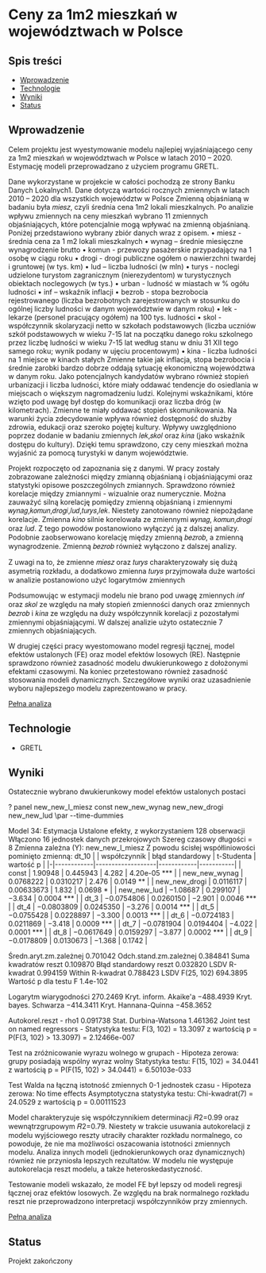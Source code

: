 # Ceny za 1m2 mieszkań w województwach w Polsce

## Spis treści
* [Wprowadzenie](#Wprowadzenie)
* [Technologie](#Technologie)
* [Wyniki](#Wyniki)
* [Status](#Status)

## Wprowadzenie
Celem projektu jest wyestymowanie modelu najlepiej wyjaśniającego ceny za 1m2 mieszkań w województwach w Polsce w latach 2010 – 2020. Estymację modeli przeprowadzano z użyciem programu GRETL.

Dane wykorzystane w projekcie w całości pochodzą ze strony Banku Danych Lokalnych1. Dane dotyczą wartości rocznych zmiennych w latach 2010 – 2020 dla wszystkich województw w Polsce
Zmienną objaśnianą w badaniu była 𝑚𝑖𝑒𝑠𝑧, czyli średnia cena 1m2 lokali mieszkalnych. Po analizie wpływu zmiennych na ceny mieszkań wybrano 11 zmiennych objaśniających, które potencjalnie mogą wpływać na zmienną objaśnianą. Poniżej przedstawiono wybrany zbiór danych wraz z opisem.
• miesz - średnia cena za 1 m2 lokali mieszkalnych
• wynag – średnie miesięczne wynagrodzenie brutto
• komun - przewozy pasażerskie przypadający na 1 osobę w ciągu roku
• drogi - drogi publiczne ogółem o nawierzchni twardej i gruntowej (w tys. km)
• lud – liczba ludności (w mln)
• turys - noclegi udzielone turystom zagranicznym (nierezydentom) w turystycznych obiektach noclegowych (w tys.)
• urban - ludność w miastach w % ogółu ludności
• inf – wskaźnik inflacji
• bezrob - stopa bezrobocia rejestrowanego (liczba bezrobotnych zarejestrowanych w stosunku do ogólnej liczby ludności w danym województwie w danym roku)
• lek - lekarze (personel pracujący ogółem) na 100 tys. ludności
• skol - współczynnik skolaryzacji netto w szkołach podstawowych (liczba uczniów szkół podstawowych w wieku 7-15 lat na początku danego roku szkolnego przez liczbę ludności w wieku 7-15 lat według stanu w dniu 31 XII tego samego roku; wynik podany w ujęciu procentowym)
• kina - liczba ludności na 1 miejsce w kinach stałych
Zmienne takie jak inflacja, stopa bezrobocia i średnie zarobki bardzo dobrze oddają sytuację ekonomiczną województwa w danym roku. Jako potencjalnych kandydatów wybrano również stopień urbanizacji i liczba ludności, które miały oddawać tendencje do osiedlania w miejscach o większym nagromadzeniu ludzi. Kolejnymi wskaźnikami, które wzięto pod uwagę był dostęp do komunikacji oraz liczba dróg (w kilometrach). Zmienne te miały oddawać stopień skomunikowania. Na warunki życia zdecydowanie wpływa również dostępność do służby zdrowia, edukacji oraz szeroko pojętej kultury. Wpływy uwzględniono poprzez dodanie w badaniu zmiennych 𝑙𝑒𝑘,𝑠𝑘𝑜𝑙 oraz 𝑘𝑖𝑛𝑎 (jako wskaźnik dostępu do kultury). Dzięki temu sprawdzono, czy ceny mieszkań można wyjaśnić za pomocą turystyki w danym województwie.

Projekt rozpoczęto od zapoznania się z danymi. W pracy zostały zobrazowane zależności między zmianną objaśnianą i objaśniającymi oraz statystyki opisowe poszczególnych zmiannych. Sprawdzono również korelacje między zmiannymi - wizualnie oraz numerycznie. Można zauważyć silną korelację pomiędzy zmienną objaśnianą i zmiennymi 𝑤𝑦𝑛𝑎𝑔,𝑘𝑜𝑚𝑢𝑛,𝑑𝑟𝑜𝑔𝑖,𝑙𝑢𝑑,𝑡𝑢𝑟𝑦𝑠,𝑙𝑒𝑘. Niestety zanotowano również niepożądane korelacje. Zmienna 𝑘𝑖𝑛𝑜 silnie korelowała ze zmiennymi 𝑤𝑦𝑛𝑎𝑔, 𝑘𝑜𝑚𝑢𝑛,𝑑𝑟𝑜𝑔𝑖 oraz 𝑙𝑢𝑑. Z tego powodów postanowiono wyłączyć ją z dalszej analizy. Podobnie zaobserwowano korelację między zmienną 𝑏𝑒𝑧𝑟𝑜𝑏, a zmienną wynagrodzenie. Zmienną 𝑏𝑒𝑧𝑟𝑜𝑏 również wyłączono z dalszej analizy.

Z uwagi na to, że zmienne 𝑚𝑖𝑒𝑠𝑧 oraz 𝑡𝑢𝑟𝑦𝑠 charakteryzowały się dużą asymetrią rozkładu, a dodatkowo zmienna 𝑡𝑢𝑟𝑦𝑠 przyjmowała duże wartości w analizie postanowiono użyć logarytmów zmiennych

Podsumowując w estymacji modelu nie brano pod uwagę zmiennych 𝑖𝑛𝑓 oraz 𝑠𝑘𝑜𝑙 ze względu na mały stopień zmienności danych oraz zmiennych 𝑏𝑒𝑧𝑟𝑜𝑏 i 𝑘𝑖𝑛𝑎 ze względu na duży współczynnik korelacji z pozostałymi zmiennymi objaśniającymi. W dalszej analizie użyto ostatecznie 7 zmiennych objaśniających.

W drugiej części pracy wyestomowano model regresji łącznej, model efektów ustalonych (FE) oraz model efektów losowych (RE). Następnie sprawdzono również zasadność modelu dwukierunkowego z dołożonymi efektami czasowymi. Na koniec przetestowano również zasadność stosowania modeli dynamicznych. Szczegółowe wyniki oraz uzasadnienie wyboru najlepszego modelu zaprezentowano w pracy. 

[Pełna analiza](https://github.com/Lukkud/Multidimensional_panel_data/blob/main/Lukasz_Chuchra_projekt.pdf)

## Technologie 
* GRETL

## Wyniki
Ostatecznie wybrano dwukierunkowy model efektów ustalonych postaci

? panel new_new_l_miesz const new_new_wynag new_new_drogi new_new_lud \par --time-dummies

Model 34: Estymacja Ustalone efekty, z wykorzystaniem 128 obserwacji
Włączono 16 jednostek danych przekrojowych
Szereg czasowy długości = 8
Zmienna zależna (Y): new_new_l_miesz
Z powodu ścisłej współliniowości pominięto zmienną: dt_10
| | współczynnik | błąd standardowy | t-Studenta | wartość p |
|-|------------|-------------------|------------|-----------|
| const | 1.90948 | 0.445943 | 4.282 | 4.20e-05 *** |
| new_new_wynag | 0.0768222 | 0.0310217 | 2.476 | 0.0149 ** |
| new_new_drogi | 0.0116117 | 0.00633673 | 1.832 | 0.0698 * |
| new_new_lud | −1.08687 | 0.299107 | −3.634 | 0.0004 *** |
| dt_3 | −0.0754806 | 0.0260150 | −2.901 | 0.0046 *** |
| dt_4 | −0.0803809 | 0.0245350 | −3.276 | 0.0014 *** |
| dt_5 | −0.0755428 | 0.0228897 | −3.300 | 0.0013 *** |
| dt_6 | −0.0724183 | 0.0211869 | −3.418 | 0.0009 *** |
| dt_7 | −0.0781904 | 0.0194404 | −4.022 | 0.0001 *** |
| dt_8 | −0.0617649 | 0.0159297 | −3.877 | 0.0002 *** |
| dt_9 | −0.0178809 | 0.0130673 | −1.368 | 0.1742 |

Średn.aryt.zm.zależnej 0.701042 
Odch.stand.zm.zależnej 0.384841
Suma kwadratów reszt 0.109870 
Błąd standardowy reszt 0.032820
LSDV R-kwadrat 0.994159 Within R-kwadrat 0.788423
LSDV F(25, 102) 694.3895 Wartość p dla testu F 1.4e-102

Logarytm wiarygodności 270.2469 
Kryt. inform. Akaike'a −488.4939
Kryt. bayes. Schwarza −414.3411 
Kryt. Hannana-Quinna −458.3652

Autokorel.reszt - rho1 0.091738 Stat. Durbina-Watsona 1.461362
Joint test on named regressors -
Statystyka testu: F(3, 102) = 13.3097
z wartością p = P(F(3, 102) > 13.3097) = 2.12466e-007

Test na zróżnicowanie wyrazu wolnego w grupach -
Hipoteza zerowa: grupy posiadają wspólny wyraz wolny
Statystyka testu: F(15, 102) = 34.0441
z wartością p = P(F(15, 102) > 34.0441) = 6.50103e-033

Test Walda na łączną istotność zmiennych 0-1 jednostek czasu -
Hipoteza zerowa: No time effects
Asymptotyczna statystyka testu: Chi-kwadrat(7) = 24.0529
z wartością p = 0.00111523

Model charakteryzuje się współczynnikiem determinacji 𝑅2=0.99 oraz wewnątrzgrupowym 𝑅2=0.79. Niestety w trakcie usuwania autokorelacji z modelu wyjściowego reszty utraciły charakter rozkładu normalnego, co powoduje, że nie ma możliwości oszacowania istotności zmiennych modelu.
Analiza innych modeli (jednokierunkowych oraz dynamicznych) również nie przyniosła lepszych rezultatów.
W modelu nie występuje autokorelacja reszt modelu, a także heteroskedastyczność.

Testowanie modeli wskazało, że model FE był lepszy od modeli regresji łącznej oraz efektów losowych.
Ze względu na brak normalnego rozkładu reszt nie przeprowadzono interpretacji współczynników przy zmiennych.

[Pełna analiza](https://github.com/Lukkud/Multidimensional_panel_data/blob/main/Lukasz_Chuchra_projekt.pdf)

## Status
Projekt zakończony
